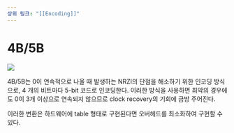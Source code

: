 ```yaml
---
상위 링크: "[[Encoding]]"
---
```

# 4B/5B

![](https://i.imgur.com/0JR50ss.png)

4B/5B는 0이 연속적으로 나올 때 발생하는 NRZI의 단점을 해소하기 위한 인코딩 방식으로, 4 개의 비트마다 5-bit 코드로 인코딩한다. 이러한 방식을 사용하면 최악의 경우에도 0이 3개 이상으로 연속되지 않으므로 clock recovery의 기회에 금방 주어진다.

이러한 변환은 하드웨어에 table 형태로 구현된다면 오버헤드를 최소화하여 구현할 수 있다.